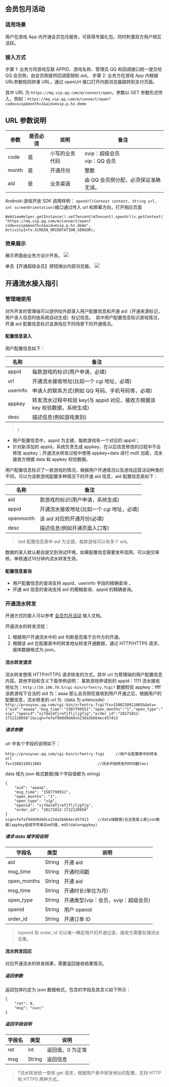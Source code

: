 ## 会员包月活动

### 适用场景
用户在游戏 App 内开通会员包月服务，可获得专属礼包，同时刺激双方用户相互活跃。

### 接入方式

步骤 1: 业务方将游戏互联 APPID、游戏名称、管理员 QQ 和回调接口统一提交给 QQ 会员侧，由会员侧提供回调密钥和 aid。
步骤 2: 业务方在游戏 App 内根据URL参数规则拼凑 URL，通过 openUrl 接口打开内部浏览器跳转到支付页面。

其中 URL 为 `https://mq.vip.qq.com/m/connect/open`，参数以 GET 参数形式传入，例如：`https://mq.vip.qq.com/m/connect/open?code=svip&month=1&aid=mvip.p.hz.demo`

## URL 参数说明

| 参数 | 是否必须 | 说明 | 备注 |
|---------|---------|---------|---------|
| code | 是 | 小写的业务代码 | svip：超级会员<br>vip：QQ 会员 |
| month | 是 | 开通月份 | 整数 |
| aid | 是 | 业务渠道 | 由 QQ 会员侧分配，必须保证准确无误。 |

Android-游戏开放 SDK 调用样例：
`openUrl(Context context, String url, int screenOrientation)`接口通过传入 url 和屏幕方向，打开相应页面
```
WebViewHelper.getInstance().setTencent(mTencent).openUrl(v.getContext(), "https://mq.vip.qq.com/m/connect/open?code=svip&month=1&aid=mvip.p.hz.demo", ActivityInfo.SCREEN_ORIENTATION_SENSOR);
```

### 效果展示
展示界面由业务方设计开发。
![](https://mc.qcloudimg.com/static/img/de8d55dc1648837e1a846b8fd25d7cb7/image.png)

单击【开通超级会员】按钮弹出内部浏览器。
![](https://mc.qcloudimg.com/static/img/2a0b4b95932fa254fad8e5e77ae801e1/image.png)


## 开通流水接入指引

### 管理端使用
对外开发的管理端可以提供给外部录入用户配置信息和开通 aid（开通来源标记，用户录入信息时由系统自动生成）标记信息。 
其中用户配置信息标识游戏情况，开通 aid 配置信息标识该游戏在不同场景下的开通情况。

#### 配置信息录入
用户配置信息如下：

 
| 名称	| 备注 |
|--------|--------|
| appid	| 每款游戏的标识(用户申请，必填) |
| url	| 开通流水接收地址(比如一个 cgi 地址，必填) |
| userinfo	| 申请人的联系方式(例如 QQ 号码、手机号码等，必填) |
| appkey |	转发流水过程中校验 key(与 appid 对应，接收方根据该 key 校验数据，系统生成) |
|desc	| 描述信息(例如游戏类别) |

>!
- 用户配置信息中，appid 为主键，每款游戏有一个对应的 appid；
- 针对新添加的 appid，系统负责生成 appkey，在以后信息修改的过程中不会修改 appkey；开通流水转发过程中使用 appkey+data 进行 md5 加密，流水接收方根据 data 和 appkey 校验数据。


用户配置信息标识了一款游戏的情况，根据用户开通情况以及游戏运营活动种类的不同，可以为该款游戏配置多种情况下的开通 aid 信息，aid 配置信息表如下：

| 名称	| 备注 |
|--------|--------|
| aid	| 款游戏的标识(用户申请，系统生成) |
| appid	| 开通流水接收地址(比如一个 cgi 地址，必填) |
| openmonth	| 该 aid 对应的开通月份(必填) |
| desc	| 描述信息(例如开通页面入口等) |


>!aid 配置信息表中 aid 为主键，每款游戏可以有多个 aid。

数据的录入默认都会提交到测试环境，如果配置信息需要发布现网，可以提交审核，审核通过10分钟内流水转发生效。

#### 配置信息查询
- 用户配置信息的查询支持 appid、userinfo 字段的精确查询 。
- 开通 aid 信息的查询支持 aid 的模糊查询、appid 的精确查询。

### 开通流水转发
开通方式的接入可以参考 [会员包月活动](https://cloud.tencent.com/document/product/630/13972#.E4.BC.9A.E5.91.98.E5.8C.85.E6.9C.88.E6.B4.BB.E5.8A.A8) 接入文档。 

开通流水的转发流程：
1. 根据用户开通流水中的 aid 判断是否属于合作方的开通。 
2. 根据该 aid 在配置表中的转发地址转发开通数据，通过 HTTP/HTTPS 请求，报体数据格式为 json。

#### 流水转发请求
流水转发使用 HTTP/HTTPS 请求转发的方式，其中 url 为管理端的用户配置信息内容。其他字段和含义下面举例说明：
某款游戏申请到的 appid：1111
流水接收地址为：`http://10.100.70.5/cgi-bin/srfentry.fcgi?`
数据校验 appkey：ffff
该款游戏下合法的 aid 为：aaaa
那么会员侧在接收到用户开通之后，根据用户的配置信息，流水转发的 url 为（data 为 urlencode）:
`http://proxyvac.qq.com/cgi-bin/srfentry.fcgi?ts=1508210911065&data={"aid":"aaaaa","msg_time":"1507799551","open_months":"1","open_type":"vip","openid":"xjfdaldfjrefjfljljgfjg","order_id":"20171012-1712128958"}&sign=fefaf9ddd9d4dce23da3b664ec457413`

##### 请求参数
ulr 中各个字段的说明如下：
```
http://proxyvac.qq.com/cgi-bin/srfentry.fcgi     //用户在配置表中的转发url
Ts=1508210911065                         //流水开始转发的时间戳(ms)
```
data 域为 json 格式数据(每个字段值都为 string)
```
{
    "aid": "aaaaa",                      
    "msg_time": "1507799551",            
    "open_months": "1",                  
    "open_type": "vip",                  
    "openid": "xjfdaldfjrefjfljljgfjg",  
    "order_id": "20171012-1712128958"    
}
sign=fefaf9ddd9d4dce23da3b664ec457413    //data域数据(在这里是上面json数据)appkey组成字符串后md5值，md5(data+appkey)
```

##### 请求 data 域字段说明

| 字段名 | 类型 | 说明 |
|---------|---------|---------|
| aid | String | 开通 aid |
| msg_time | String | 开通时间戳 |
| open_months |String | 开通 aid |
| msg_time | String | 开通时长(单位为月) |
| open_type | String | 开通类型(vip：会员，svip：超级会员) |
| openid | String | 用户 openid |
| order_id | String | 开通订单 ID |


>!openid 和 order_id 可以唯一确定用户的开通记录，接收方需要处理流水去重。


#### 流水转发回应
对应开通流水的转发结果，需要返回接收结果情况。

##### 返回参数
返回包体约定为 json 数据格式，包含的字段及其含义如下所示：
```
{
    "ret": 0,                     
    "msg": "succ"
}
```
##### 返回字段说明 

| 字段名 | 类型 | 说明 |
|---------|---------|---------|
| ret | int | 返回值，0 为正常 |
| msg | String | 返回信息 |


>?流水转发统一使用 get 请求，根据用户表中转发地址的配置，支持 HTTP 和 HTTPS 两种方式。
